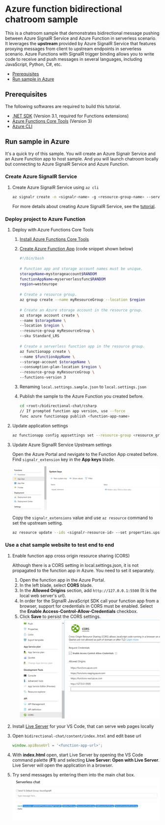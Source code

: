 # Azure function bidirectional chatroom sample

This is a chatroom sample that demonstrates bidirectional message pushing between Azure SignalR Service and Azure Function in serverless scenario. It leverages the **upstream** provided by Azure SignalR Service that features proxying messages from client to upstream endpoints in serverless scenario. Azure Functions with SignalR trigger binding allows you to write code to receive and push messages in several languages, including JavaScript, Python, C#, etc.

- [Prerequisites](#prerequisites)
- [Run sample in Azure](#run-sample-in-azure)

<a name="prerequisites"></a>

## Prerequisites

The following softwares are required to build this tutorial.
* [.NET SDK](https://dotnet.microsoft.com/download) (Version 3.1, required for Functions extensions)
* [Azure Functions Core Tools](https://docs.microsoft.com/en-us/azure/azure-functions/functions-run-local?tabs=windows%2Ccsharp%2Cbash#install-the-azure-functions-core-tools) (Version 3)
* [Azure CLI](https://docs.microsoft.com/en-us/cli/azure/install-azure-cli?view=azure-cli-latest)

<a name="run-sample-in-azure"></a>

## Run sample in Azure

It's a quick try of this sample. You will create an Azure Signalr Service and an Azure Function app to host sample. And you will launch chatroom locally but connecting to Azure SignalR Service and Azure Function.

### Create Azure SignalR Service

1. Create Azure SignalR Service using `az cli`

    ```bash
    az signalr create -n <signalr-name> -g <resource-group-name> --service-mode Serverless --sku Free_F1
    ```

    For more details about creating Azure SignalR Service, see the [tutorial](https://docs.microsoft.com/en-us/azure/azure-signalr/signalr-quickstart-azure-functions-javascript#create-an-azure-signalr-service-instance).

### Deploy project to Azure Function

1. Deploy with Azure Functions Core Tools
    1. [Install Azure Functions Core Tools](https://docs.microsoft.com/en-us/azure/azure-functions/functions-run-local?tabs=windows%2Ccsharp%2Cbash#install-the-azure-functions-core-tools)
    2. [Create Azure Function App](https://docs.microsoft.com/en-us/azure/azure-functions/scripts/functions-cli-create-serverless#sample-script) (code snippet shown below)

        ```bash
        #!/bin/bash

        # Function app and storage account names must be unique.
        storageName=mystorageaccount$RANDOM
        functionAppName=myserverlessfunc$RANDOM
        region=westeurope

        # Create a resource group.
        az group create --name myResourceGroup --location $region

        # Create an Azure storage account in the resource group.
        az storage account create \
        --name $storageName \
        --location $region \
        --resource-group myResourceGroup \
        --sku Standard_LRS

        # Create a serverless function app in the resource group.
        az functionapp create \
        --name $functionAppName \
        --storage-account $storageName \
        --consumption-plan-location $region \
        --resource-group myResourceGroup \
        --functions-version 3
        ```

    3. Renaming `local.settings.sample.json` to `local.settings.json`
    4. Publish the sample to the Azure Function you created before.

        ```bash
        cd <root>/bidirectional-chat/csharp
        // If prompted function app version, use --force
        func azure functionapp publish <function-app-name>
        ```

2. Update application settings

    ```bash
    az functionapp config appsettings set --resource-group <resource_group_name> --name <function_name> --setting AzureSignalRConnectionString="<signalr_connection_string>"
    ```

3. Update Azure SignalR Service Upstream settings

    Open the Azure Portal and nevigate to the Function App created before. Find `signalr_extension` key in the **App keys** blade.

    ![Overview with auth](getkeys.png)

    Copy the `signalr_extensions` value and use `az resource` command to set the upstream setting.

    ```bash
    az resource update --ids <signalr-resource-id> --set properties.upstream.templates="[{'UrlTemplate': '<function-url>/runtime/webhooks/signalr?code=<signalr_extension-key>', 'EventPattern': '*', 'HubPattern': '*', 'CategoryPattern': '*'}]"
    ```

### Use a chat sample website to test end to end

1. Enable function app cross origin resource sharing (CORS)

    Although there is a CORS setting in local.settings.json, it is not propagated to the function app in Azure. You need to set it separately.

    1. Open the function app in the Azure Portal.
    2. In the left blade, select **CORS** blade.
    3. In the **Allowed Origins** section, add `http://127.0.0.1:5500` (It is the local web server's url).
    4. In order for the SignalR JavaScript SDK call your function app from a browser, support for credentials in CORS must be enabled. Select the **Enable Access-Control-Allow-Credentials** checkbox.
    5. Click **Save** to persist the CORS settings.
    ![CORS](cors.png)

2. Install [Live Server](https://marketplace.visualstudio.com/items?itemName=ritwickdey.LiveServer) for your VS Code, that can serve web pages locally
3. Open `bidirectional-chat/content/index.html` and edit base url

    ```js
    window.apiBaseUrl = '<function-app-url>';
    ```

4. With **index.html** open, start Live Server by opening the VS Code command palette (**F1**) and selecting **Live Server: Open with Live Server**. Live Server will open the application in a browser.

5. Try send messages by entering them into the main chat box.
    ![Chatroom](chatroom.png)
